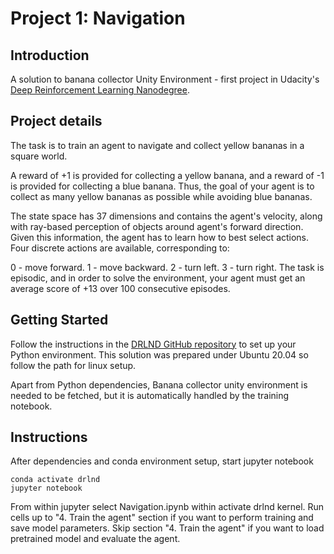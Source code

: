 Project 1: Navigation
=====================

## Introduction
A solution to banana collector Unity Environment - first project in Udacity's [Deep Reinforcement Learning Nanodegree](https://www.udacity.com/course/deep-reinforcement-learning-nanodegree--nd893).

## Project details
The task is to train an agent to navigate and collect yellow bananas in a square world.

A reward of +1 is provided for collecting a yellow banana, and a reward of -1 is provided for collecting a blue banana. Thus, the goal of your agent is to collect as many yellow bananas as possible while avoiding blue bananas.

The state space has 37 dimensions and contains the agent's velocity, along with ray-based perception of objects around agent's forward direction. Given this information, the agent has to learn how to best select actions. Four discrete actions are available, corresponding to:

0 - move forward.
1 - move backward.
2 - turn left.
3 - turn right.
The task is episodic, and in order to solve the environment, your agent must get an average score of +13 over 100 consecutive episodes.

## Getting Started
Follow the instructions in the [DRLND GitHub repository](https://github.com/udacity/deep-reinforcement-learning/blob/master/README.md#dependencies) to set up your Python environment. This solution was prepared under Ubuntu 20.04 so follow the path for linux setup.

Apart from Python dependencies, Banana collector unity environment is needed to be fetched, but it is automatically handled by the training notebook.

## Instructions
After dependencies and conda environment setup, start jupyter notebook
```
conda activate drlnd
jupyter notebook
```

From within jupyter select Navigation.ipynb within activate drlnd kernel.
Run cells up to "4. Train the agent" section if you want to perform training and save model parameters.
Skip section "4. Train the agent" if you want to load pretrained model and evaluate the agent.
